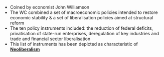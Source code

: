 - Coined by economist John Williamson  
- The WC combined a set of macroeconomic policies intended to restore economic stability & a set of liberalisation policies aimed at structural reform 
- The ten policy instruments included: the reduction of federal deficits, privatisation of state-run enterprises, deregulation of key industries and trade and financial sector liberalisation
- This list of instruments has been depicted as characteristic of **[Neoliberalism](../notes/Neoliberalism)**